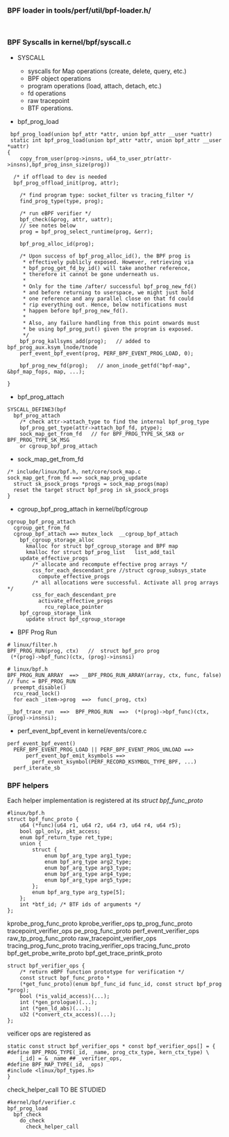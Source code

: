 ### BPF loader in tools/perf/util/bpf-loader.h/
```


```


### BPF Syscalls in kernel/bpf/syscall.c ###

* SYSCALL
  * syscalls for Map operations (create, delete, query, etc.)
  * BPF object operations
  * program operations (load, attach, detach, etc.)
  * fd operations
  * raw tracepoint
  * BTF operations.

* bpf_prog_load
```
 bpf_prog_load(union bpf_attr *attr, union bpf_attr __user *uattr)
 static int bpf_prog_load(union bpf_attr *attr, union bpf_attr __user *uattr)
{
	copy_from_user(prog->insns, u64_to_user_ptr(attr->insns),bpf_prog_insn_size(prog))

  /* if offload to dev is needed
  bpf_prog_offload_init(prog, attr);

	/* find program type: socket_filter vs tracing_filter */
	find_prog_type(type, prog);

	/* run eBPF verifier */
	bpf_check(&prog, attr, uattr);
    // see notes below
	prog = bpf_prog_select_runtime(prog, &err);

	bpf_prog_alloc_id(prog);

	/* Upon success of bpf_prog_alloc_id(), the BPF prog is
	 * effectively publicly exposed. However, retrieving via
	 * bpf_prog_get_fd_by_id() will take another reference,
	 * therefore it cannot be gone underneath us.
	 *
	 * Only for the time /after/ successful bpf_prog_new_fd()
	 * and before returning to userspace, we might just hold
	 * one reference and any parallel close on that fd could
	 * rip everything out. Hence, below notifications must
	 * happen before bpf_prog_new_fd().
	 *
	 * Also, any failure handling from this point onwards must
	 * be using bpf_prog_put() given the program is exposed.
	 */
	bpf_prog_kallsyms_add(prog);   // added to bpf_prog_aux.ksym_lnode/tnode
	perf_event_bpf_event(prog, PERF_BPF_EVENT_PROG_LOAD, 0);

	bpf_prog_new_fd(prog);   // anon_inode_getfd("bpf-map", &bpf_map_fops, map, ...);

}
```

* bpf_prog_attach
```
SYSCALL_DEFINE3(bpf
  bpf_prog_attach
    /* check attr->attach_type to find the internal bpf_prog_type
    bpf_prog_get_type(attr->attach_bpf_fd, ptype);
    sock_map_get_from_fd   // for BPF_PROG_TYPE_SK_SKB or BPF_PROG_TYPE_SK_MSG
    or cgroup_bpf_prog_attach

```
* sock_map_get_from_fd
```
/* include/linux/bpf.h, net/core/sock_map.c
sock_map_get_from_fd ==> sock_map_prog_update
  struct sk_psock_progs *progs = sock_map_progs(map)
  reset the target struct bpf_prog in sk_psock_progs
}
```

* cgroup_bpf_prog_attach in kernel/bpf/cgroup
```
cgroup_bpf_prog_attach
  cgroup_get_from_fd
  cgroup_bpf_attach ==> mutex_lock  __cgroup_bpf_attach
    bpf_cgroup_storage_alloc
      kmalloc for struct bpf_cgroup_storage and BPF map
      kmalloc for struct bpf_prog_list   list_add_tail
    update_effective_progs
      	/* allocate and recompute effective prog arrays */
        css_for_each_descendant_pre //struct cgroup_subsys_state
          compute_effective_progs
        /* all allocations were successful. Activate all prog arrays */
  	    css_for_each_descendant_pre
          activate_effective_progs
            rcu_replace_pointer
    bpf_cgroup_storage_link
      update struct bpf_cgroup_storage
```

* BPF Prog Run
```
# linux/filter.h
BPF_PROG_RUN(prog, ctx)   //  struct bpf_pro prog
 (*(prog)->bpf_func)(ctx, (prog)->insnsi)

# linux/bpf.h
BPF_PROG_RUN_ARRAY  ==> __BPF_PROG_RUN_ARRAY(array, ctx, func, false) // func = BPF_PROG_RUN
  preempt_disable()
  rcu_read_lock()
  for each _item->prog  ==>  func(_prog, ctx)  
```

```
__bpf_trace_run  ==>  BPF_PROG_RUN  ==>  (*(prog)->bpf_func)(ctx, (prog)->insnsi);
```

* perf_event_bpf_event in kernel/events/core.c
```
perf_event_bpf_event()
  PERF_BPF_EVENT_PROG_LOAD || PERF_BPF_EVENT_PROG_UNLOAD ==>
      perf_event_bpf_emit_ksymbols ==>
        perf_event_ksymbol(PERF_RECORD_KSYMBOL_TYPE_BPF, ...)
  perf_iterate_sb  
```

### BPF helpers
Each helper implementation is registered at its _struct bpf_func_proto_
```
#linux/bpf.h
struct bpf_func_proto {
	u64 (*func)(u64 r1, u64 r2, u64 r3, u64 r4, u64 r5);
	bool gpl_only, pkt_access;
	enum bpf_return_type ret_type;
	union {
		struct {
			enum bpf_arg_type arg1_type;
			enum bpf_arg_type arg2_type;
			enum bpf_arg_type arg3_type;
			enum bpf_arg_type arg4_type;
			enum bpf_arg_type arg5_type;
		};
		enum bpf_arg_type arg_type[5];
	};
	int *btf_id; /* BTF ids of arguments */
};
```

kprobe_prog_func_proto          kprobe_verifier_ops
tp_prog_func_proto              tracepoint_verifier_ops
pe_prog_func_proto              perf_event_verifier_ops
raw_tp_prog_func_proto          raw_tracepoint_verifier_ops
tracing_prog_func_proto         tracing_verifier_ops
tracing_func_proto
bpf_get_probe_write_proto
bpf_get_trace_printk_proto

```
struct bpf_verifier_ops {
	/* return eBPF function prototype for verification */
	const struct bpf_func_proto *
	(*get_func_proto)(enum bpf_func_id func_id, const struct bpf_prog *prog);
	bool (*is_valid_access)(...);
	int (*gen_prologue)(...);
	int (*gen_ld_abs)(...);
	u32 (*convert_ctx_access)(...);
};
```

veificer ops are registered as
```
static const struct bpf_verifier_ops * const bpf_verifier_ops[] = {
#define BPF_PROG_TYPE(_id, _name, prog_ctx_type, kern_ctx_type) \
	[_id] = & _name ## _verifier_ops,
#define BPF_MAP_TYPE(_id, _ops)
#include <linux/bpf_types.h>
}
```

check_helper_call TO BE STUDIED
```
#kernel/bpf/verifier.c
bpf_prog_load
  bpf_check
    do_check
      check_helper_call
```
